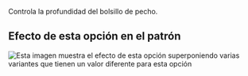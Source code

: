 Controla la profundidad del bolsillo de pecho.

## Efecto de esta opción en el patrón

![Esta imagen muestra el efecto de esta opción superponiendo varias variantes que tienen un valor diferente para esta opción](jaeger\_chestpocketdepth\_sample.svg "Efecto de esta opción en el patrón")
